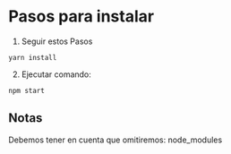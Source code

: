 # Pasos para instalar
1. Seguir estos Pasos
```
yarn install

```

2. Ejecutar comando:
```
npm start
```

## Notas
Debemos tener en cuenta que omitiremos:
node_modules



